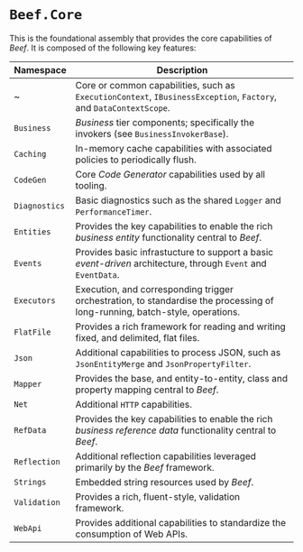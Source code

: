 # `Beef.Core`

This is the foundational assembly that provides the core capabilities of _Beef_. It is composed of the following key features:

Namespace | Description
-|-
~ | Core or common capabilities, such as `ExecutionContext`, `IBusinessException`, `Factory`, and `DataContextScope`.
`Business` | _Business_ tier components; specifically the invokers (see `BusinessInvokerBase`). 
`Caching` | In-memory cache capabilities with associated policies to periodically flush.
`CodeGen` | Core _Code Generator_ capabilities used by all tooling.
`Diagnostics` | Basic diagnostics such as the shared `Logger` and `PerformanceTimer`.
`Entities` | Provides the key capabilities to enable the rich _business entity_ functionality central to _Beef_.
`Events` | Provides basic infrastucture to support a basic _event-driven_ architecture, through `Event` and `EventData`. 
`Executors` | Execution, and corresponding trigger orchestration, to standardise the processing of long-running, batch-style, operations.
`FlatFile` | Provides a rich framework for reading and writing fixed, and delimited, flat files.
`Json` | Additional capabilities to process JSON, such as `JsonEntityMerge` and `JsonPropertyFilter`.
`Mapper` | Provides the base, and entity-to-entity, class and property mapping central to _Beef_.
`Net` | Additional `HTTP` capabilities.
`RefData` | Provides the key capabilities to enable the rich _business reference data_ functionality central to _Beef_.
`Reflection` | Additional reflection capabilities leveraged primarily by the _Beef_ framework.
`Strings` | Embedded string resources used by _Beef_.
`Validation` | Provides a rich, fluent-style, validation framework.
`WebApi` | Provides additional capabilities to standardize the consumption of Web APIs.